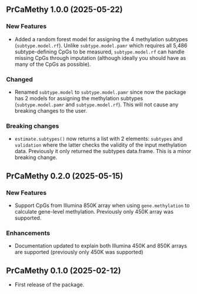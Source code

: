 ## PrCaMethy 1.0.0 (2025-05-22)

### New Features

- Added a random forest model for assigning the 4 methylation subtypes (`subtype.model.rf`).  Unlike `subtype.model.pamr` which requires all 5,486 subtype-defining CpGs to be measured, `subtype.model.rf` can handle missing CpGs through imputation (although ideally you should have as many of the CpGs as possible).

### Changed

- Renamed `subtype.model` to `subtype.model.pamr` since now the package has 2 models for assigning the methylation subtypes (`subtype.model.pamr` and `subtype.model.rf`).  This will not cause any breaking changes to the user.

### Breaking changes

- `estimate.subtypes()` now returns a list with 2 elements: `subtypes` and `validation` where the latter checks the validity of the input methylation data.  Previously it only returned the subtypes data.frame.  This is a minor breaking change.

## PrCaMethy 0.2.0 (2025-05-15)

### New Features

* Support CpGs from Illumina 850K array when using `gene.methylation` to calculate gene-level methylation.  Previously only 450K array was supported.

### Enhancements

* Documentation updated to explain both Illumina 450K and 850K arrays are supported (previously only 450K was supported)

## PrCaMethy 0.1.0 (2025-02-12)

* First release of the package.

